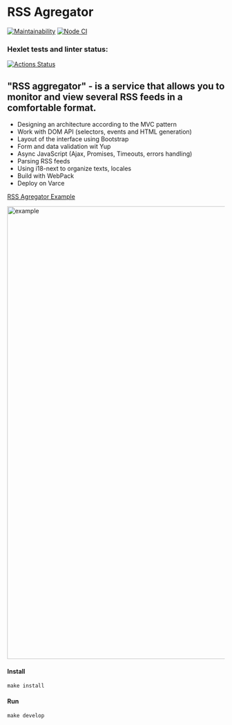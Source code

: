 # RSS Agregator

[![Maintainability](https://api.codeclimate.com/v1/badges/54cc179289dd91947077/maintainability)](https://codeclimate.com/github/Foppp/frontend-project-lvl3/maintainability)    [![Node CI](https://github.com/Foppp/frontend-project-lvl3/workflows/Node%20CI/badge.svg)](https://github.com/Foppp/frontend-project-lvl3/actions)
### Hexlet tests and linter status:
[![Actions Status](https://github.com/Foppp/frontend-project-lvl3/workflows/hexlet-check/badge.svg)](https://github.com/Foppp/frontend-project-lvl3/actions)

## "RSS aggregator" - is a service that allows you to monitor and view several RSS feeds in a comfortable format.

* Designing an architecture according to the MVC pattern
* Work with DOM API (selectors, events and HTML generation)
* Layout of the interface using Bootstrap
* Form and data validation wit Yup
* Async JavaScript (Ajax, Promises, Timeouts, errors handling)
* Parsing RSS feeds
* Using i18-next to organize texts, locales
* Build with WebPack
* Deploy on Varce


[RSS Agregator Example](https://rss-feed-project-chimikjunior.vercel.app/)

<img width="1046" alt="example" src="https://user-images.githubusercontent.com/53577903/134665845-48b7bd95-459e-4e7e-81df-c75d1e3371e1.png">

#### Install ####
```
make install
```

#### Run ####
```
make develop
```


